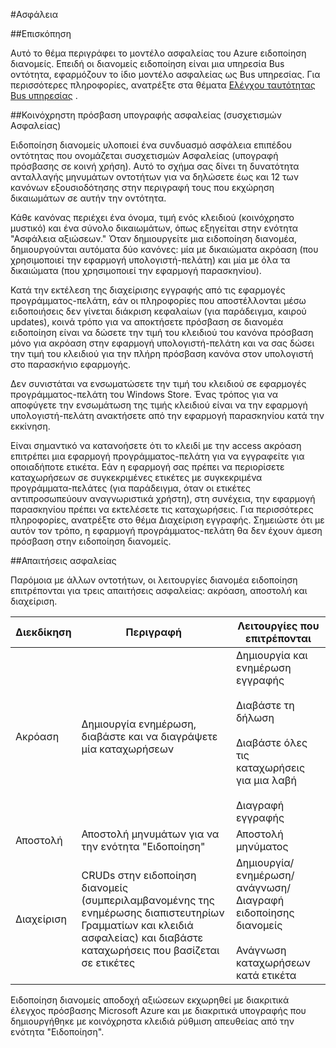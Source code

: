 <properties
    pageTitle="Ασφάλεια για διανομείς ειδοποίησης"
    description="Αυτό το θέμα εξηγεί ασφαλείας για διανομείς Azure ειδοποίησης."
    services="notification-hubs"
    documentationCenter=".net"
    authors="ysxu"
    manager="erikre"
    editor=""/>

<tags
    ms.service="notification-hubs"
    ms.workload="mobile"
    ms.tgt_pltfrm="mobile-multiple"
    ms.devlang="multiple"
    ms.topic="article"
    ms.date="06/29/2016"
    ms.author="yuaxu"/>

#<a name="security"></a>Ασφάλεια

##<a name="overview"></a>Επισκόπηση

Αυτό το θέμα περιγράφει το μοντέλο ασφαλείας του Azure ειδοποίηση διανομείς. Επειδή οι διανομείς ειδοποίηση είναι μια υπηρεσία Bus οντότητα, εφαρμόζουν το ίδιο μοντέλο ασφαλείας ως Bus υπηρεσίας. Για περισσότερες πληροφορίες, ανατρέξτε στα θέματα [Ελέγχου ταυτότητας Bus υπηρεσίας](https://msdn.microsoft.com/library/azure/dn155925.aspx) .

##<a name="shared-access-signature-security-sas"></a>Κοινόχρηστη πρόσβαση υπογραφής ασφαλείας (συσχετισμών Ασφαλείας) 

Ειδοποίηση διανομείς υλοποιεί ένα συνδυασμό ασφάλεια επιπέδου οντότητας που ονομάζεται συσχετισμών Ασφαλείας (υπογραφή πρόσβασης σε κοινή χρήση). Αυτό το σχήμα σας δίνει τη δυνατότητα ανταλλαγής μηνυμάτων οντοτήτων για να δηλώσετε έως και 12 των κανόνων εξουσιοδότησης στην περιγραφή τους που εκχώρηση δικαιωμάτων σε αυτήν την οντότητα.

Κάθε κανόνας περιέχει ένα όνομα, τιμή ενός κλειδιού (κοινόχρηστο μυστικό) και ένα σύνολο δικαιωμάτων, όπως εξηγείται στην ενότητα "Ασφάλεια αξιώσεων." Όταν δημιουργείτε μια ειδοποίηση διανομέα, δημιουργούνται αυτόματα δύο κανόνες: μία με δικαιώματα ακρόαση (που χρησιμοποιεί την εφαρμογή υπολογιστή-πελάτη) και μία με όλα τα δικαιώματα (που χρησιμοποιεί την εφαρμογή παρασκηνίου).

Κατά την εκτέλεση της διαχείρισης εγγραφής από τις εφαρμογές προγράμματος-πελάτη, εάν οι πληροφορίες που αποστέλλονται μέσω ειδοποιήσεις δεν γίνεται διάκριση κεφαλαίων (για παράδειγμα, καιρού updates), κοινά τρόπο για να αποκτήσετε πρόσβαση σε διανομέα ειδοποίηση είναι να δώσετε την τιμή του κλειδιού του κανόνα πρόσβαση μόνο για ακρόαση στην εφαρμογή υπολογιστή-πελάτη και να σας δώσει την τιμή του κλειδιού για την πλήρη πρόσβαση κανόνα στον υπολογιστή στο παρασκήνιο εφαρμογής.

Δεν συνιστάται να ενσωματώσετε την τιμή του κλειδιού σε εφαρμογές προγράμματος-πελάτη του Windows Store. Ένας τρόπος για να αποφύγετε την ενσωμάτωση της τιμής κλειδιού είναι να την εφαρμογή υπολογιστή-πελάτη ανακτήσετε από την εφαρμογή παρασκηνίου κατά την εκκίνηση.

Είναι σημαντικό να κατανοήσετε ότι το κλειδί με την access ακρόαση επιτρέπει μια εφαρμογή προγράμματος-πελάτη για να εγγραφείτε για οποιαδήποτε ετικέτα. Εάν η εφαρμογή σας πρέπει να περιορίσετε καταχωρήσεων σε συγκεκριμένες ετικέτες με συγκεκριμένα προγράμματα-πελάτες (για παράδειγμα, όταν οι ετικέτες αντιπροσωπεύουν αναγνωριστικά χρήστη), στη συνέχεια, την εφαρμογή παρασκηνίου πρέπει να εκτελέσετε τις καταχωρήσεις. Για περισσότερες πληροφορίες, ανατρέξτε στο θέμα Διαχείριση εγγραφής. Σημειώστε ότι με αυτόν τον τρόπο, η εφαρμογή προγράμματος-πελάτη θα δεν έχουν άμεση πρόσβαση στην ειδοποίηση διανομείς.

##<a name="security-claims"></a>Απαιτήσεις ασφαλείας

Παρόμοια με άλλων οντοτήτων, οι λειτουργίες διανομέα ειδοποίηση επιτρέπονται για τρεις απαιτήσεις ασφαλείας: ακρόαση, αποστολή και διαχείριση.

| Διεκδίκηση | Περιγραφή | Λειτουργίες που επιτρέπονται |
|-------|-------------|--------------------|
| Ακρόαση | Δημιουργία ενημέρωση, διαβάστε και να διαγράψετε μία καταχωρήσεων | Δημιουργία και ενημέρωση εγγραφής<br><br>Διαβάστε τη δήλωση<br><br>Διαβάστε όλες τις καταχωρήσεις για μια λαβή<br><br>Διαγραφή εγγραφής |
| Αποστολή | Αποστολή μηνυμάτων για να την ενότητα "Ειδοποίηση" | Αποστολή μηνύματος |
| Διαχείριση | CRUDs στην ειδοποίηση διανομείς (συμπεριλαμβανομένης της ενημέρωσης διαπιστευτηρίων Γραμματίων και κλειδιά ασφαλείας) και διαβάστε καταχωρήσεις που βασίζεται σε ετικέτες | Δημιουργία/ενημέρωση/ανάγνωση/Διαγραφή ειδοποίησης διανομείς<br><br>Ανάγνωση καταχωρήσεων κατά ετικέτα |


Ειδοποίηση διανομείς αποδοχή αξιώσεων εκχωρηθεί με διακριτικά έλεγχος πρόσβασης Microsoft Azure και με διακριτικά υπογραφής που δημιουργήθηκε με κοινόχρηστα κλειδιά ρύθμιση απευθείας από την ενότητα "Ειδοποίηση".
